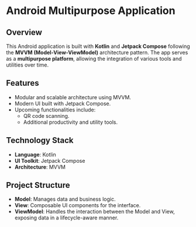 # Android Multipurpose Application

## Overview
This Android application is built with **Kotlin** and **Jetpack Compose** following the **MVVM (Model-View-ViewModel)** architecture pattern. The app serves as a **multipurpose platform**, allowing the integration of various tools and utilities over time.

## Features
- Modular and scalable architecture using MVVM.
- Modern UI built with Jetpack Compose.
- Upcoming functionalities include:
  - QR code scanning.
  - Additional productivity and utility tools.

## Technology Stack
- **Language**: Kotlin
- **UI Toolkit**: Jetpack Compose
- **Architecture**: MVVM

## Project Structure
- **Model**: Manages data and business logic.
- **View**: Composable UI components for the interface.
- **ViewModel**: Handles the interaction between the Model and View, exposing data in a lifecycle-aware manner.

